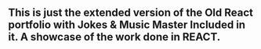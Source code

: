 ## This is just the extended version of the Old React portfolio with Jokes & Music Master Included in it. A showcase of the work done in REACT.
